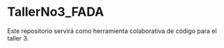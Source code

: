 # TallerNo3_FADA
Este repositorio servirá como herramienta colaborativa de código para el taller 3.
